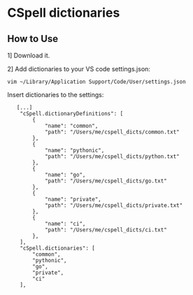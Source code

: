 # CSpell dictionaries

## How to Use

1] Download it.

2] Add dictionaries to your VS code settings.json:

```
vim ~/Library/Application Support/Code/User/settings.json

```

Insert dictionaries to the settings:
```
   [...]
    "cSpell.dictionaryDefinitions": [
        {
            "name": "common",
            "path": "/Users/me/cspell_dicts/common.txt"
        },
        {
            "name": "pythonic",
            "path": "/Users/me/cspell_dicts/python.txt"
        },
        {
            "name": "go",
            "path": "/Users/me/cspell_dicts/go.txt"
        },
        {
            "name": "private",
            "path": "/Users/me/cspell_dicts/private.txt"
        },
        {
            "name": "ci",
            "path": "/Users/me/cspell_dicts/ci.txt"
        },
    ],
    "cSpell.dictionaries": [
        "common",
        "pythonic",
        "go",
        "private",
        "ci"
    ],
```
